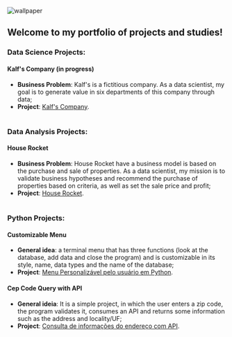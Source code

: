 ![wallpaper](https://user-images.githubusercontent.com/97196457/161408571-e3f96eab-f930-43a6-a332-d30edc195e4e.png)

## Welcome to my portfolio of projects and studies!

### Data Science Projects:

#### Kalf's Company (in progress)
- **Business Problem**: Kalf's is a fictitious company. As a data scientist, my goal is to generate value in six departments of this company through data;
- **Project**: [Kalf's Company](https://github.com/renankalfa/kalfs-company-datascience).

#

### Data Analysis Projects:

#### House Rocket
- **Business Problem**: House Rocket have a business model is based on the purchase and sale of properties. As a data scientist, my mission is to validate business hypotheses and recommend the purchase of properties based on criteria, as well as set the sale price and profit;
- **Project**: [House Rocket](https://github.com/renankalfa/data-analysis-house-rocket).

#

### Python Projects:

#### Customizable Menu
- **General idea**: a terminal menu that has three functions (look at the database, add data and close the program) and is customizable in its style, name, data types and the name of the database;
- **Project**: [Menu Personalizável pelo usuário em Python](https://github.com/renankalfa/customizable-menu-python).

#### Cep Code Query with API
- **General ideia**: It is a simple project, in which the user enters a zip code, the program validates it, consumes an API and returns some information such as the address and locality/UF;
- **Project**: [Consulta de informações do endereço com API](https://github.com/renankalfa/consulta-cep-api-python).
